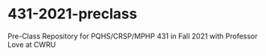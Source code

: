 # 431-2021-preclass
Pre-Class Repository for PQHS/CRSP/MPHP 431 in Fall 2021 with Professor Love at CWRU
